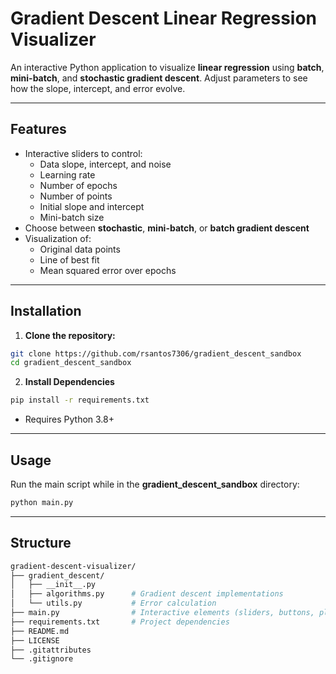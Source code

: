 # Gradient Descent Linear Regression Visualizer

An interactive Python application to visualize **linear regression** using **batch**, **mini-batch**, and **stochastic gradient descent**. Adjust parameters to see how the slope, intercept, and error evolve.

---

## Features

- Interactive sliders to control:
  - Data slope, intercept, and noise
  - Learning rate
  - Number of epochs
  - Number of points
  - Initial slope and intercept
  - Mini-batch size
- Choose between **stochastic**, **mini-batch**, or **batch gradient descent**
- Visualization of:
  - Original data points
  - Line of best fit
  - Mean squared error over epochs

---

## Installation

1. **Clone the repository:**

```bash
git clone https://github.com/rsantos7306/gradient_descent_sandbox
cd gradient_descent_sandbox

```

2. **Install Dependencies**

```bash
pip install -r requirements.txt

```
- Requires Python 3.8+

---

## Usage

Run the main script while in the __gradient_descent_sandbox__ directory:

```bash
python main.py
```
---
## Structure

```bash
gradient-descent-visualizer/
├── gradient_descent/
│   ├── __init__.py
│   ├── algorithms.py      # Gradient descent implementations
│   └── utils.py           # Error calculation
├── main.py                # Interactive elements (sliders, buttons, plots)
├── requirements.txt       # Project dependencies
├── README.md
├── LICENSE
├── .gitattributes
└── .gitignore

```

